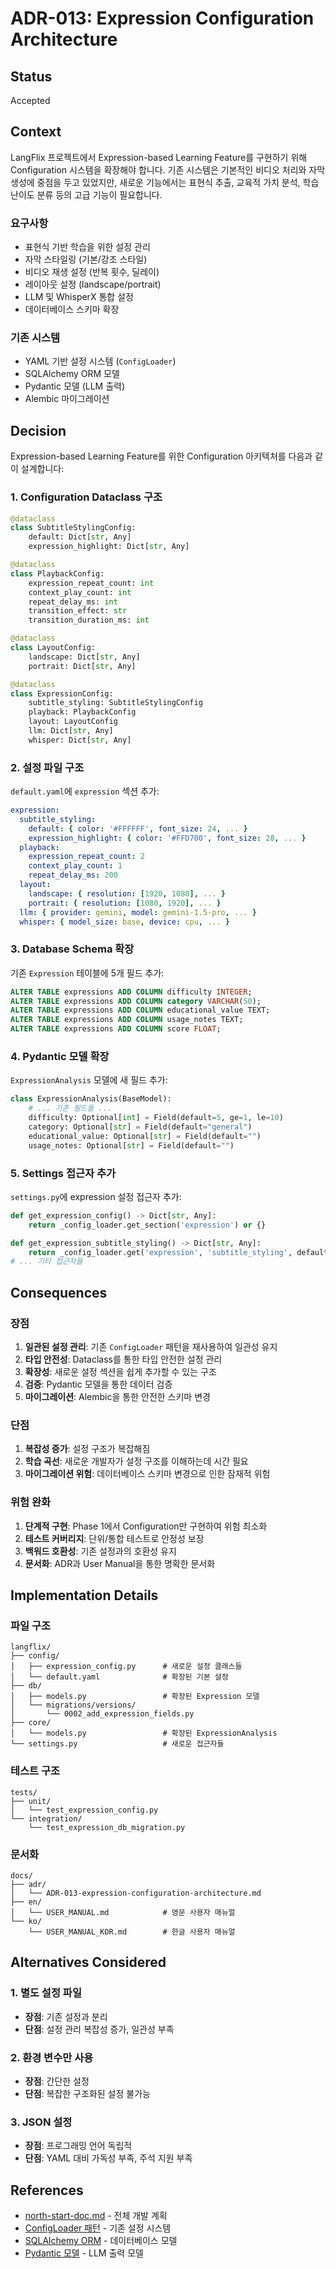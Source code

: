 # ADR-013: Expression Configuration Architecture

## Status
Accepted

## Context

LangFlix 프로젝트에서 Expression-based Learning Feature를 구현하기 위해 Configuration 시스템을 확장해야 합니다. 기존 시스템은 기본적인 비디오 처리와 자막 생성에 중점을 두고 있었지만, 새로운 기능에서는 표현식 추출, 교육적 가치 분석, 학습 난이도 분류 등의 고급 기능이 필요합니다.

### 요구사항
- 표현식 기반 학습을 위한 설정 관리
- 자막 스타일링 (기본/강조 스타일)
- 비디오 재생 설정 (반복 횟수, 딜레이)
- 레이아웃 설정 (landscape/portrait)
- LLM 및 WhisperX 통합 설정
- 데이터베이스 스키마 확장

### 기존 시스템
- YAML 기반 설정 시스템 (`ConfigLoader`)
- SQLAlchemy ORM 모델
- Pydantic 모델 (LLM 출력)
- Alembic 마이그레이션

## Decision

Expression-based Learning Feature를 위한 Configuration 아키텍처를 다음과 같이 설계합니다:

### 1. Configuration Dataclass 구조

```python
@dataclass
class SubtitleStylingConfig:
    default: Dict[str, Any]
    expression_highlight: Dict[str, Any]

@dataclass  
class PlaybackConfig:
    expression_repeat_count: int
    context_play_count: int
    repeat_delay_ms: int
    transition_effect: str
    transition_duration_ms: int

@dataclass
class LayoutConfig:
    landscape: Dict[str, Any]
    portrait: Dict[str, Any]

@dataclass
class ExpressionConfig:
    subtitle_styling: SubtitleStylingConfig
    playback: PlaybackConfig
    layout: LayoutConfig
    llm: Dict[str, Any]
    whisper: Dict[str, Any]
```

### 2. 설정 파일 구조

`default.yaml`에 `expression` 섹션 추가:
```yaml
expression:
  subtitle_styling:
    default: { color: '#FFFFFF', font_size: 24, ... }
    expression_highlight: { color: '#FFD700', font_size: 28, ... }
  playback:
    expression_repeat_count: 2
    context_play_count: 1
    repeat_delay_ms: 200
  layout:
    landscape: { resolution: [1920, 1080], ... }
    portrait: { resolution: [1080, 1920], ... }
  llm: { provider: gemini, model: gemini-1.5-pro, ... }
  whisper: { model_size: base, device: cpu, ... }
```

### 3. Database Schema 확장

기존 `Expression` 테이블에 5개 필드 추가:
```sql
ALTER TABLE expressions ADD COLUMN difficulty INTEGER;
ALTER TABLE expressions ADD COLUMN category VARCHAR(50);
ALTER TABLE expressions ADD COLUMN educational_value TEXT;
ALTER TABLE expressions ADD COLUMN usage_notes TEXT;
ALTER TABLE expressions ADD COLUMN score FLOAT;
```

### 4. Pydantic 모델 확장

`ExpressionAnalysis` 모델에 새 필드 추가:
```python
class ExpressionAnalysis(BaseModel):
    # ... 기존 필드들 ...
    difficulty: Optional[int] = Field(default=5, ge=1, le=10)
    category: Optional[str] = Field(default="general")
    educational_value: Optional[str] = Field(default="")
    usage_notes: Optional[str] = Field(default="")
```

### 5. Settings 접근자 추가

`settings.py`에 expression 설정 접근자 추가:
```python
def get_expression_config() -> Dict[str, Any]:
    return _config_loader.get_section('expression') or {}

def get_expression_subtitle_styling() -> Dict[str, Any]:
    return _config_loader.get('expression', 'subtitle_styling', default={})
# ... 기타 접근자들
```

## Consequences

### 장점

1. **일관된 설정 관리**: 기존 `ConfigLoader` 패턴을 재사용하여 일관성 유지
2. **타입 안전성**: Dataclass를 통한 타입 안전한 설정 관리
3. **확장성**: 새로운 설정 섹션을 쉽게 추가할 수 있는 구조
4. **검증**: Pydantic 모델을 통한 데이터 검증
5. **마이그레이션**: Alembic을 통한 안전한 스키마 변경

### 단점

1. **복잡성 증가**: 설정 구조가 복잡해짐
2. **학습 곡선**: 새로운 개발자가 설정 구조를 이해하는데 시간 필요
3. **마이그레이션 위험**: 데이터베이스 스키마 변경으로 인한 잠재적 위험

### 위험 완화

1. **단계적 구현**: Phase 1에서 Configuration만 구현하여 위험 최소화
2. **테스트 커버리지**: 단위/통합 테스트로 안정성 보장
3. **백워드 호환성**: 기존 설정과의 호환성 유지
4. **문서화**: ADR과 User Manual을 통한 명확한 문서화

## Implementation Details

### 파일 구조
```
langflix/
├── config/
│   ├── expression_config.py      # 새로운 설정 클래스들
│   └── default.yaml              # 확장된 기본 설정
├── db/
│   ├── models.py                 # 확장된 Expression 모델
│   └── migrations/versions/
│       └── 0002_add_expression_fields.py
├── core/
│   └── models.py                 # 확장된 ExpressionAnalysis
└── settings.py                   # 새로운 접근자들
```

### 테스트 구조
```
tests/
├── unit/
│   └── test_expression_config.py
└── integration/
    └── test_expression_db_migration.py
```

### 문서화
```
docs/
├── adr/
│   └── ADR-013-expression-configuration-architecture.md
├── en/
│   └── USER_MANUAL.md            # 영문 사용자 매뉴얼
└── ko/
    └── USER_MANUAL_KOR.md        # 한글 사용자 매뉴얼
```

## Alternatives Considered

### 1. 별도 설정 파일
- **장점**: 기존 설정과 분리
- **단점**: 설정 관리 복잡성 증가, 일관성 부족

### 2. 환경 변수만 사용
- **장점**: 간단한 설정
- **단점**: 복잡한 구조화된 설정 불가능

### 3. JSON 설정
- **장점**: 프로그래밍 언어 독립적
- **단점**: YAML 대비 가독성 부족, 주석 지원 부족

## References

- [north-start-doc.md](../north-start-doc.md) - 전체 개발 계획
- [ConfigLoader 패턴](../langflix/config/config_loader.py) - 기존 설정 시스템
- [SQLAlchemy ORM](../langflix/db/models.py) - 데이터베이스 모델
- [Pydantic 모델](../langflix/core/models.py) - LLM 출력 모델